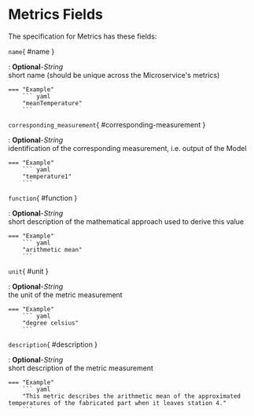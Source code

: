 <style>
  .md-content__button {
    display: none;
  }
</style>
# Metrics Fields




The specification for Metrics
has these fields:


`name`{ #name }

:   **Optional**-*String*<br>
    short name (should be unique across the Microservice's metrics)


    === "Example"
        ``` yaml     
        "meanTemperature"
        ```


`corresponding_measurement`{ #corresponding-measurement }

:   **Optional**-*String*<br>
    identification of the corresponding measurement, i.e. output of the Model


    === "Example"
        ``` yaml     
        "temperature1"
        ```


`function`{ #function }

:   **Optional**-*String*<br>
    short description of the mathematical approach used to derive this value


    === "Example"
        ``` yaml     
        "arithmetic mean"
        ```


`unit`{ #unit }

:   **Optional**-*String*<br>
    the unit of the metric measurement


    === "Example"
        ``` yaml     
        "degree celsius"
        ```


`description`{ #description }

:   **Optional**-*String*<br>
    short description of the metric measurement


    === "Example"
        ``` yaml     
        "This metric describes the arithmetic mean of the approximated temperatures of the fabricated part when it leaves station 4."
        ```


